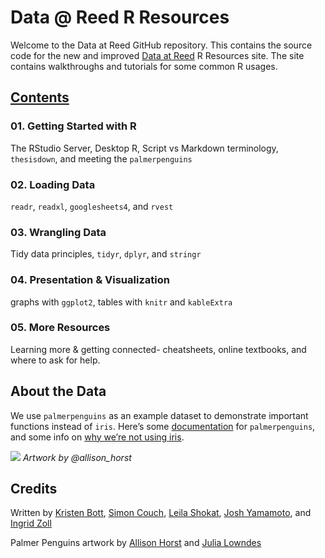 
# Data @ Reed R Resources

Welcome to the Data at Reed GitHub repository. This contains the source code for the new and improved [Data at Reed](https://www.reed.edu/data-at-reed/resources/R/index.html) R Resources site. The site contains walkthroughs and tutorials for some common R usages.


## [Contents](https://www.reed.edu/data-at-reed/resources/R/index.html)

### 01\. Getting Started with R

The RStudio Server, Desktop R, Script vs Markdown terminology, `thesisdown`, and meeting the `palmerpenguins`

### 02\. Loading Data

`readr`, `readxl`, `googlesheets4`, and `rvest`

### 03\. Wrangling Data

Tidy data principles, `tidyr`, `dplyr`, and `stringr`

### 04\. Presentation & Visualization

graphs with `ggplot2`, tables with `knitr` and `kableExtra`

### 05\. More Resources

Learning more & getting connected- cheatsheets, online textbooks, and where to ask for help.

## About the Data

We use `palmerpenguins` as an example dataset to demonstrate important functions instead of `iris`. Here’s some [documentation](https://allisonhorst.github.io/palmerpenguins/articles/intro.html) for `palmerpenguins`, and some info on [why we’re not using iris](https://www.meganstodel.com/posts/no-to-iris/).

![](https://github.com/allisonhorst/palmerpenguins/raw/master/man/figures/lter_penguins.png)
*Artwork by @allison\_horst*

## Credits

Written by [Kristen Bott](https://twitter.com/RhoBott), [Simon Couch](https://twitter.com/simonpcouch), [Leila Shokat](https://github.com/shokatl), [Josh Yamamoto](https://github.com/joshyam-k), and [Ingrid Zoll](https://github.com/zolli22)

Palmer Penguins artwork by [Allison Horst](https://twitter.com/allison_horst) and [Julia Lowndes](https://twitter.com/juliesquid)
